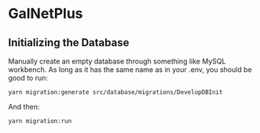 # GalNetPlus

## Initializing the Database
Manually create an empty database through something like MySQL workbench. As long as it has the same name as in your .env, you should be good to run:

`yarn migration:generate src/database/migrations/DevelopDBInit`

And then:

`yarn migration:run`

